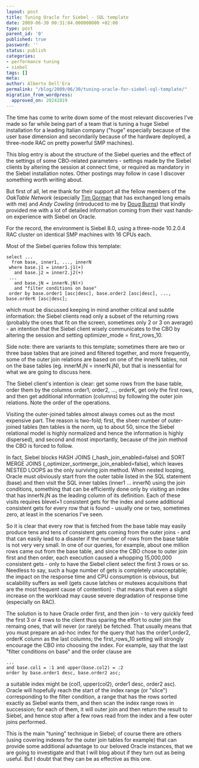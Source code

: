 ```yaml
---
layout: post
title: Tuning Oracle for Siebel - SQL template
date: 2009-06-30 00:31:04.000000000 +02:00
type: post
parent_id: '0'
published: true
password: ''
status: publish
categories:
- performance tuning
- siebel
tags: []
meta:
author: Alberto Dell'Era
permalink: "/blog/2009/06/30/tuning-oracle-for-siebel-sql-template/"
migration_from_wordpress:
  approved_on: 20241019
---
```

The time has come to write down some of the most relevant discoveries I've made so far while being part of a team that is tuning a huge Siebel installation for a leading Italian company ("huge" especially because of the user base dimension and secondarily because of the hardware deployed, a three-node RAC on pretty powerful SMP machines).

This blog entry is about the structure of the Siebel queries and the effect of the settings of some CBO-related parameters - settings made by the Siebel clients by altering the session at connect time, or required as mandatory in the Siebel installation notes. Other postings may follow in case I discover something worth writing about.

But first of all, let me thank for their support all the fellow members of the *OakTable Network* (especially [Tim Gorman](http://www.evdbt.com/) that has exchanged long emails with me) and *Andy Cowling* (introduced to me by [Doug Burns](http://www.oracledoug.com/serendipity)) that kindly provided me with a lot of detailed information coming from their vast hands-on experience with Siebel on Oracle.

For the record, the environment is Siebel 8.0, using a three-node 10.2.0.4 RAC cluster on identical SMP machines with 16 CPUs each.

Most of the Siebel queries follow this template:  
```plsql 
select ...  
  from base, inner1, ..., innerN  
 where base.j1 = inner1.j1(+)  
   and base.j2 = inner2.j2(+)  
 ...  
   and base.jN = innerN.jN(+)  
   and "filter conditions on base"  
 order by base.order1 [asc|desc], base.order2 [asc|desc], ..., base.orderK [asc|desc];  
``` 
which must be discussed keeping in mind another critical and subtle information: the Siebel clients read only a subset of the returning rows (probably the ones that fit on the screen, sometimes only 2 or 3 on average) - an intention that the Siebel client wisely communicates to the CBO by altering the session and setting optimizer\_mode = first\_rows\_10.

Side note: there are variants to this template; sometimes there are two or three base tables that are joined and filtered together, and more frequently, some of the outer join relations are based on one of the innerN tables, not on the base tables (eg. innerM.jN = innerN.jN), but that is inessential for what we are going to discuss here.

The Siebel client's intention is clear: get some rows from the base table, order them by the columns order1, order2, ..., orderK, get only the first rows, and then get additional information (columns) by following the outer join relations. Note the order of the operations.

Visiting the outer-joined tables almost always comes out as the most expensive part. The reason is two-fold; first, the sheer number of outer-joined tables (ten tables is the norm, up to about 50, since the Siebel relational model is highly normalized and hence the information is highly dispersed), and second and most importantly, because of the join method the CBO is forced to follow.

In fact, Siebel blocks HASH JOINS (\_hash\_join\_enabled=false) and SORT MERGE JOINS (\_optimizer\_sortmerge\_join\_enabled=false), which leaves NESTED LOOPS as the only surviving join method. When nested looping, Oracle must obviously start from the outer table listed in the SQL statement (base) and then visit the SQL inner tables (inner1 ... innerN) using the join conditions, something that can be efficiently done only by visiting an index that has innerN.jN as the leading column of its definition. Each of these visits requires blevel+1 consistent gets for the index and some additional consistent gets for every row that is found - usually one or two, sometimes zero, at least in the scenarios I've seen.

So it is clear that every row that is fetched from the base table may easily produce tens and tens of consistent gets coming from the outer joins - and that can easily lead to a disaster if the number of rows from the base table is not very very small. In one of our queries, for example, about one million rows came out from the base table, and since the CBO chose to outer join first and then order, each execution caused a whopping 15,000,000 consistent gets - only to have the Siebel client select the first 3 rows or so. Needless to say, such a huge number of gets is completely unacceptable; the impact on the response time and CPU consumption is obvious, but scalability suffers as well (gets cause latches or mutexes acquisitions that are the most frequent cause of contention) - that means that even a slight increase on the workload may cause severe degradation of response time (especially on RAC).

The solution is to have Oracle order first, and then join - to very quickly feed the first 3 or 4 rows to the client thus sparing the effort to outer join the remaing ones, that will never (or rarely) be fetched. That usually means that you must prepare an ad-hoc index for the query that has the order1,order2, orderK column as the last columns; the first\_rows\_10 setting will strongly encourage the CBO into choosing the index. For example, say that the last "filter conditions on base" and the order clause are  
```plsql 
...  
and base.col1 = :1 and upper(base.col2) = :2  
order by base.order1 desc, base.order2 asc;  
```
a suitable index might be (col1, upper(col2), order1 desc, order2 asc).  
Oracle will hopefully reach the start of the index range (or "slice") corresponding to the filter condition, a range that has the rows sorted exactly as Siebel wants them, and then scan the index range rows in succession; for each of them, it will outer join and then return the result to Siebel, and hence stop after a few rows read from the index and a few outer joins performed.

This is the main "tuning" technique in Siebel; of course there are others (using covering indexes for the outer join tables for example) that can provide some additional advantage to our beloved Oracle instances, that we are going to investigate and that I will blog about if they turn out as being useful. But I doubt that they can be as effective as this one.
